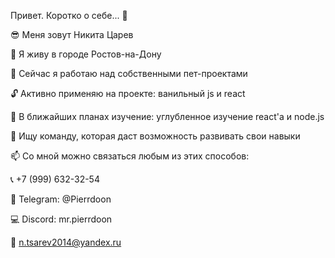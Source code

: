 Привет. Коротко о себе... 👋

😎 Меня зовут Никита Царев

🌆 Я живу в городе Ростов-на-Дону

🔨 Сейчас я работаю над собственными пет-проектами

🔓 Активно применяю на проекте: ванильный js и react

📄 В ближайших планах изучение: углубленное изучение react'a и node.js

👯 Ищу команду, которая даст возможность развивать свои навыки

📫 Со мной можно связаться любым из этих способов:

📞 +7 (999) 632-32-54

📱 Telegram: @Pierrdoon

💻 Discord: mr.pierrdoon

📧 n.tsarev2014@yandex.ru
